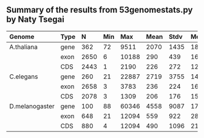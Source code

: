 ## Summary of the results from 53genomestats.py by Naty Tsegai

| Genome         | Type |  N     | Min  |  Max   | Mean  | Stdv  | Med    |
|:---------------|:-----|:-------|:-----|:-------|:------|:------|:-------| 
| A.thaliana     | gene |  362   |  72  | 9511   |  2070 |  1435 |  1892  | 
|                | exon |  2650  |  6   | 10188  |  290  |  439  |  162   |
|                | CDS  |  2443  |  1   | 2190   |  226  |  272  |  1221  |
| C.elegans      | gene |  260   |  21  | 22887  |  2719 |  3755 |  1473  |
|                | exon |  2658  |  3   | 3783   |  236  |  224  |  162   |
|                | CDS  |  2078  |  3   | 1309   |  206  |  176  |  153   |
| D.melanogaster | gene |  100   |  88  | 60346  |  4558 |  9087 |  1765  |
|                | exon |  648   |  21  | 12094  |  559  |  922  |  287   |
|                | CDS  |  880   |  4   | 12094  |  490  |  1096 |  214   |
